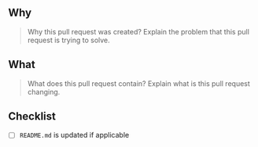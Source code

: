 ## Why

> Why this pull request was created? Explain the problem that this pull request is trying to solve.

## What

> What does this pull request contain? Explain what is this pull request changing.

## Checklist

- [ ] `README.md` is updated if applicable
